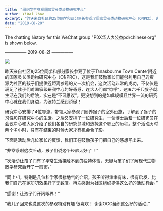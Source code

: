 ```yaml
---
title: "组织学生参观国家灵长类动物研究中心"
author: XiBei Zhao
excerpt: "昨天来自社区的25位同学和部分家长参观了国家灵长类动物研究中心（ONPRC），这是我们鼓励家长们能够利用自己的资源为社区的孩子们提供近距离参观的又一次尝试，这次活动非常的成功，不仅仅是满足了孩子们对国家级研究中心的好奇感，连大人们都“惊呼”，这五六千只猴子就生活在我们的后院，实在是“不可思议”，更没想到的是如此规模且世界一流的研究中心就在我们身边，为波特兰感到骄傲！"
date: "2019-08-20"
---
```


The chatting history for this WeChat group "PDX华人大公益pdxchinese.org" is shown below.

—————  2019-08-21  —————

![](https://res.cloudinary.com/dhngj18do/image/upload/f_auto,q_auto/v1/images/9a207f90227e808ae35d9a2eb9ea7c48b)

昨天来自社区的25位同学和部分家长参观了位于Tanasbourne Town Center附近的国家灵长类动物研究中心（ONPRC），这是我们鼓励家长们能够利用自己的资源为社区的孩子们提供近距离参观的又一次机会，这次活动非常的成功，不仅仅是满足了孩子们对国家级研究中心的好奇感，连大人们都“惊呼”，这五六千只猴子就生活在我们的后院，实在是“不可思议”，更没想到的是如此规模且世界一流的研究中心就在我们身边，为波特兰感到骄傲！

研究中心安排了4位导游，带领大家参观了圈养猴子的室外设施，了解到了猴子的习性和在研究中心的生活。之后又安排了一位研究生，一位博士后和一位研究员在会议中心和大家介绍了他们各自的研究领域和选择这个职业的历程。整个活动历时两个多小时，只有在结束的时候大家才有机会合了影。

下面是活动后几位家长的反馈，我们正在鼓励孩子们把自己的感想写出来。

“非常感谢这次活动，孩子们说这个经验太好了！”

“次活动让孩子们有了平常生活接触不到的独特体验，无疑为孩子们了解现代生物医学研究启开了一扇窗。”

“同上+1，特别是几位科学家很接地气的介绍，孩子听得津津有味，很有启发，比我们自己在家叨叨效果好了无数倍。再次感谢为社区组织提供这么好的活动机会。”

“感谢！让孩子们开阔眼界！”

“我儿子回来也说这次的参观特别有趣 很喜欢！ 谢谢OCC组织这么好的活动。”

